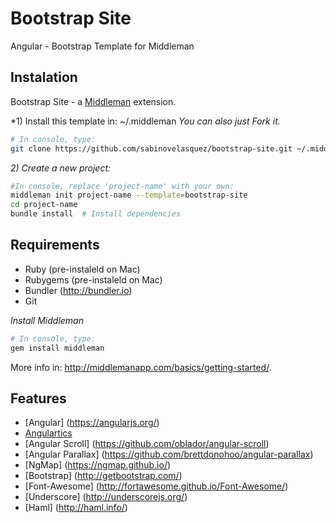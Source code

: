# Bootstrap Site
Angular - Bootstrap Template for Middleman

## Instalation

Bootstrap Site - a [Middleman](http://middlemanapp.com/) extension.

*1) Install this template in: ~/.middleman *You can also just Fork it.*

```bash
# In console, type:
git clone https://github.com/sabinovelasquez/bootstrap-site.git ~/.middleman/bootstrap-site
```

*2) Create a new project:*

```bash
#In console, replace 'project-name' with your own:
middleman init project-name --template=bootstrap-site
cd project-name
bundle install  # Install dependencies
```

## Requirements

- Ruby (pre-instaleld on Mac)
- Rubygems (pre-instaleld on Mac)
- Bundler (http://bundler.io)
- Git

*Install Middleman*

```bash
# In console, type:
gem install middleman
```

More info in: http://middlemanapp.com/basics/getting-started/.

## Features

- [Angular] (https://angularjs.org/)
- [Angulartics](https://github.com/angulartics/angulartics)
- [Angular Scroll] (https://github.com/oblador/angular-scroll)
- [Angular Parallax] (https://github.com/brettdonohoo/angular-parallax)
- [NgMap] (https://ngmap.github.io/)
- [Bootstrap] (http://getbootstrap.com/)
- [Font-Awesome] (http://fortawesome.github.io/Font-Awesome/)
- [Underscore] (http://underscorejs.org/)
- [Haml] (http://haml.info/)
